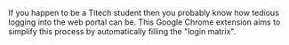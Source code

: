 If you happen to be a Titech student then you probably know how tedious
logging into the web portal can be. This Google Chrome extension aims to
simplify this process by automatically filling the "login matrix".

